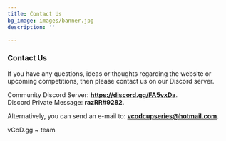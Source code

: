 ```yaml
---
title: Contact Us
bg_image: images/banner.jpg
description: ''

---
```

### **Contact Us**

If you have any questions, ideas or thoughts regarding the website or upcoming competitions, then please contact us on our Discord server.

Community Discord Server: **https://discord.gg/FA5vxDa**.  
Discord Private Message: **razRR#9282**.

Alternatively, you can send an e-mail to: **vcodcupseries@hotmail.com**.

vCoD.gg \~ team